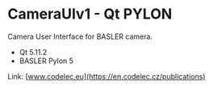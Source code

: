 # CameraUIv1 - Qt PYLON
Camera User Interface for BASLER camera.
* Qt 5.11.2
* BASLER Pylon 5

Link: [www.codelec.eu](https://en.codelec.cz/publications)
